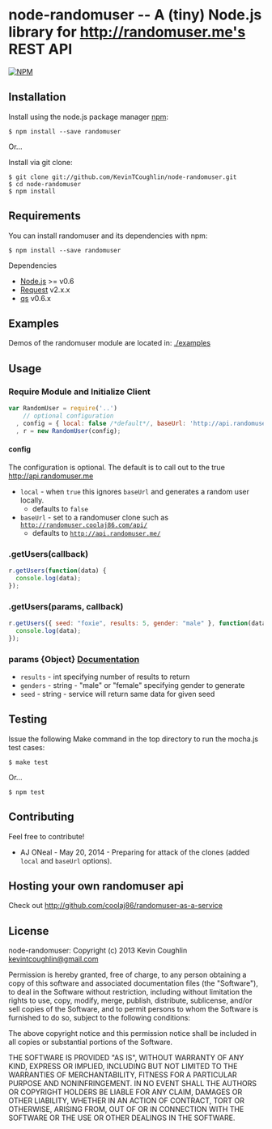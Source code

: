 # node-randomuser -- A (tiny) Node.js library for http://randomuser.me's REST API

[![NPM](https://nodei.co/npm/randomuser.png)](https://nodei.co/npm/randomuser/)

## Installation

Install using the node.js package manager [npm](http://npmjs.org/):

    $ npm install --save randomuser
    
Or...

Install via git clone:

    $ git clone git://github.com/KevinTCoughlin/node-randomuser.git
    $ cd node-randomuser
    $ npm install

## Requirements

You can install randomuser and its dependencies with npm: 
  
    $ npm install --save randomuser

Dependencies

* [Node.js](http://nodejs.org/) >= v0.6
* [Request](https://github.com/mikeal/request) v2.x.x
* [qs](https://github.com/visionmedia/node-querystring) v0.6.x

## Examples

Demos of the randomuser module are located in: [./examples](https://github.com/KevinTCoughlin/node-randomuser/tree/master/examples)

## Usage

### Require Module and Initialize Client

```javascript
var RandomUser = require('..')
    // optional configuration
  , config = { local: false /*default*/, baseUrl: 'http://api.randomuser.me/' /*default*/ }
  , r = new RandomUser(config);
```

#### config

The configuration is optional. The default is to call out to the true <http://api.randomuser.me>

  * `local` - when `true` this ignores `baseUrl` and generates a random user locally.
    * defaults to `false`
  * `baseUrl` - set to a randomuser clone such as [`http://randomuser.coolaj86.com/api/`](http://randomuser.coolaj86.com/api/)
    * defaults to [`http://api.randomuser.me/`](http://api.randomuser.me/)

### .getUsers(callback)

```javascript
r.getUsers(function(data) {
  console.log(data);
});
```

### .getUsers(params, callback)

```javascript
r.getUsers({ seed: "foxie", results: 5, gender: "male" }, function(data) {
  console.log(data);
});
```

### params {Object} [Documentation](http://randomuser.me/)

* `results` - int specifying number of results to return
* `genders` - string - "male" or "female" specifying gender to generate
* `seed` - string - service will return same data for given seed

## Testing

Issue the following Make command in the top directory to run the mocha.js test cases:

    $ make test

Or...

    $ npm test

## Contributing

Feel free to contribute!

  * AJ ONeal - May 20, 2014 - Preparing for attack of the clones (added `local` and `baseUrl` options).

## Hosting your own randomuser api

Check out <http://github.com/coolaj86/randomuser-as-a-service>

## License

node-randomuser: Copyright (c) 2013 Kevin Coughlin <kevintcoughlin@gmail.com>

Permission is hereby granted, free of charge, to any person obtaining
a copy of this software and associated documentation files (the
"Software"), to deal in the Software without restriction, including
without limitation the rights to use, copy, modify, merge, publish,
distribute, sublicense, and/or sell copies of the Software, and to
permit persons to whom the Software is furnished to do so, subject to
the following conditions:

The above copyright notice and this permission notice shall be
included in all copies or substantial portions of the Software.

THE SOFTWARE IS PROVIDED "AS IS", WITHOUT WARRANTY OF ANY KIND,
EXPRESS OR IMPLIED, INCLUDING BUT NOT LIMITED TO THE WARRANTIES OF
MERCHANTABILITY, FITNESS FOR A PARTICULAR PURPOSE AND
NONINFRINGEMENT. IN NO EVENT SHALL THE AUTHORS OR COPYRIGHT HOLDERS BE
LIABLE FOR ANY CLAIM, DAMAGES OR OTHER LIABILITY, WHETHER IN AN ACTION
OF CONTRACT, TORT OR OTHERWISE, ARISING FROM, OUT OF OR IN CONNECTION
WITH THE SOFTWARE OR THE USE OR OTHER DEALINGS IN THE SOFTWARE.
